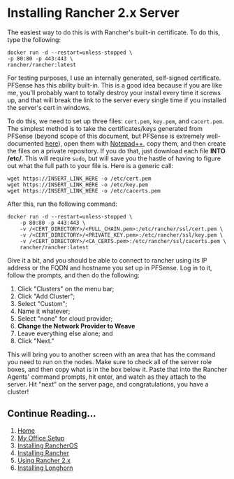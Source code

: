# Installing Rancher 2.x Server

The easiest way to do this is with Rancher's built-in certificate.  To do this, type the following:

```
docker run -d --restart=unless-stopped \
-p 80:80 -p 443:443 \
rancher/rancher:latest
```

For testing purposes, I use an internally generated, self-signed certificate.  PFSense has this ability built-in.  This is a good idea because if you are like me, you'll probably want to totally destroy your install every time it screws up, and that will break the link to the server every single time if you installed the server's cert in windows. 

To do this, we need to set up three files: `cert.pem`, `key.pem`, and `cacert.pem`.  The simplest method is to take the certificates/keys generated from PFSense (beyond scope of this document, but PFSense is extremely well-documented [here](https://docs.netgate.com/pfsense/en/latest/)), open them with [Notepad++](https://notepad-plus-plus.org/), copy them, and then create the files on a private repository.  If you do that, just download each file **INTO /etc/**. This will require `sudo`, but will save you the hastle of having to figure out what the full path to your file is.  Here is a generic call:

```
wget https://INSERT_LINK_HERE -o /etc/cert.pem
wget https://INSERT_LINK_HERE -o /etc/key.pem
wget https://INSERT_LINK_HERE -o /etc/cacerts.pem
```
After this, run the following command:

```
docker run -d --restart=unless-stopped \
	-p 80:80 -p 443:443 \
	-v /<CERT_DIRECTORY>/<FULL_CHAIN.pem>:/etc/rancher/ssl/cert.pem \
	-v /<CERT_DIRECTORY>/<PRIVATE_KEY.pem>:/etc/rancher/ssl/key.pem \
	-v /<CERT_DIRECTORY>/<CA_CERTS.pem>:/etc/rancher/ssl/cacerts.pem \
	rancher/rancher:latest
```

Give it a bit, and you should be able to connect to rancher using its IP address or the FQDN and hostname you set up in PFSense.  Log in to it, follow the prompts, and then do the following:
1. Click "Clusters" on the menu bar;
2. Click "Add Cluster";
3. Select "Custom";
4. Name it whatever;
5. Select "none" for cloud provider;
6. **Change the Network Provider to Weave**
7. Leave everything else alone; and
8. Click "Next."

This will bring you to another screen with an area that has the command you need to run on the nodes. Make sure to check all of the server role boxes, and then copy what is in the box below it.  Paste that into the Rancher Agents' command prompts, hit enter, and watch as they attach to the server. Hit "next" on the server page, and congratulations, you have a cluster!

## Continue Reading...
1. [Home](https://github.com/tlfjar/rancher-projects/blob/master/README.md)
2. [My Office Setup](https://github.com/tlfjar/rancher-projects/blob/master/office-setup/office-setup.md)
3. [Installing RancherOS](https://github.com/tlfjar/rancher-projects/blob/master/Install-RancherOS/Install-RancherOS.md)
4. [Installing Rancher](https://github.com/tlfjar/rancher-projects/blob/master/Install-Rancher-Server/Install-Rancher-Server.md)
5. [Using Rancher 2.x](https://github.com/tlfjar/rancher-projects/blob/master/Using-Rancher/Using-Rancher.md)
6. [Installing Longhorn](https://github.com/tlfjar/rancher-projects/blob/master/Installing-Longhorn/Installing-Longhorn.md)
